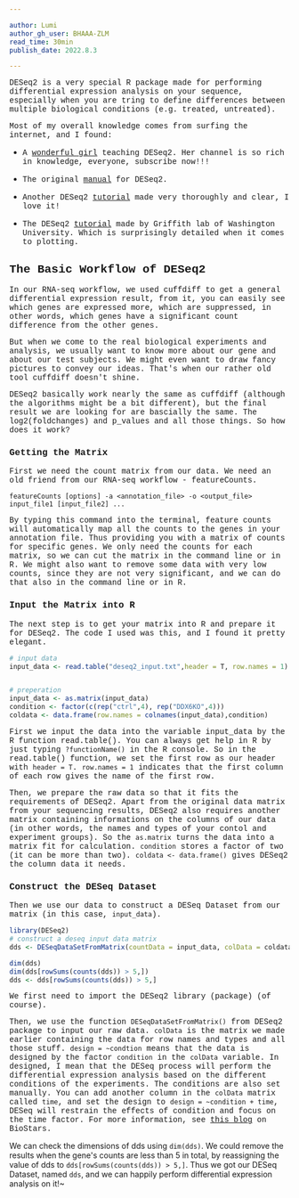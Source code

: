 ```yaml
---

author: Lumi
author_gh_user: BHAAA-ZLM
read_time: 30min
publish_date: 2022.8.3

---
```



<span style="font-family: Courier"> DESeq2 is a very special R package made for performing differential expression analysis on your sequence, especially when you are tring to define differences between multiple biological conditions (e.g. treated, untreated).
 
<span style="font-family: Courier">  Most of my overall knowledge comes from surfing the internet, and I found:

- <span style="font-family: Courier"> A [wonderful girl](https://www.youtube.com/watch?v=OzNzO8qwwp0&t=226s) teaching DESeq2. Her channel is so rich in knowledge, everyone, subscribe now!!!

- <span style="font-family: Courier"> The original [manual](http://bioconductor.org/packages/release/bioc/vignettes/DESeq2/inst/doc/DESeq2.html#countmat) for DESeq2.

- <span style="font-family: Courier"> Another DESeq2 [tutorial](https://lashlock.github.io/compbio/R_presentation.html) made very thoroughly and clear, I love it!

- <span style="font-family: Courier"> The DESeq2 [tutorial](https://genviz.org/module-04-expression/0004/02/01/DifferentialExpression/) made by Griffith lab of Washington University. Which is surprisingly detailed when it comes to plotting.

## <span style="font-family: Courier"> The Basic Workflow of DESeq2

<span style="font-family: Courier">  In our RNA-seq workflow, we used cuffdiff to get a general differential expression result, from it, you can easily see which genes are expressed more, which are suppressed, in other words, which genes have a significant count difference from the other genes.

<span style="font-family: Courier"> But when we come to the real biological experiments and analysis, we usually want to know more about our gene and about our test subjects. We might even want to draw fancy pictures to convey our ideas. That's when our rather old tool cuffdiff doesn't shine. 

<span style="font-family: Courier"> DESeq2 basically work nearly the same as cuffdiff (although the algorithms might be a bit different), but the final result we are looking for are bascially the same. The log2(foldchanges) and p_values and all those things. So how does it work?

### <span style="font-family: Courier"> Getting the Matrix

<span style="font-family: Courier"> First we need the count matrix from our data. We need an old friend from our RNA-seq workflow - featureCounts. 

```
featureCounts [options] -a <annotation_file> -o <output_file> input_file1 [input_file2] ... 
```

<span style="font-family: Courier"> By typing this command into the terminal, feature counts will automatically map all the counts to the genes in your annotation file. Thus providing you with a matrix of counts for specific genes. We only need the counts for each matrix, so we can cut the matrix in the command line or in R. We might also want to remove some data with very low counts, since they are not very significant, and we can do that also in the command line or in R.

### <span style="font-family: Courier"> Input the Matrix into R

<span style="font-family: Courier"> The next step is to get your matrix into R and prepare it for DESeq2. The code I used was this, and I found it pretty elegant.

```R
# input data 
input_data <- read.table("deseq2_input.txt",header = T, row.names = 1)


# preperation 
input_data <- as.matrix(input_data)
condition <- factor(c(rep("ctrl",4), rep("DDX6KO",4)))
coldata <- data.frame(row.names = colnames(input_data),condition)
```

<span style="font-family: Courier"> First we input the data into the variable input_data by the R function read.table(). You can always get help in R by just typing `?functionName()` in the R console. So in the read.table() function, we set the first row as our header with `header = T`. `row.names = 1` indicates that the first column of each row gives the name of the first row.

<span style="font-family: Courier"> Then, we prepare the raw data so that it fits the requirements of DESeq2. Apart from the original data matrix from your sequencing results, DESeq2 also requires another matrix containing informations on the columns of our data (in other words, the names and types of your contol and experiment groups). So the `as.matrix` turns the data into a matrix fit for calculation. `condition` stores a factor of two (it can be more than two). `coldata <- data.frame()` gives DESeq2 the column data it needs.

### <span style="font-family: Courier"> Construct the DESeq Dataset

<span style="font-family: Courier"> Then we use our data to construct a DESeq Dataset from our matrix (in this case, `input_data`).

```R
library(DESeq2)
# construct a deseq input data matrix
dds <- DESeqDataSetFromMatrix(countData = input_data, colData = coldata, design = ~condition)

dim(dds)
dim(dds[rowSums(counts(dds)) > 5,])
dds <- dds[rowSums(counts(dds)) > 5,]
```
<span style="font-family: Courier"> We first need to import the DESeq2 library (package) (of course). 

<span style="font-family: Courier"> Then, we use the function `DESeqDataSetFromMatrix()` from DESeq2 package to input our raw data. `colData` is the matrix we made earlier containing the data for row names and types and all those stuff. `design = ~condtion` means that the data is designed by the factor `condition` in the `colData` variable. In designed, I mean that the DESeq process will perform the differential expression analysis based on the different conditions of the experiments. The conditions are also set manually. You can add another column in the `colData` matrix called `time`, and set the design to `design = ~condition + time`, DESeq will restrain the effects of condition and focus on the time factor. For more information, see [this blog](https://www.biostars.org/p/278684/) on BioStars.

We can check the dimensions of dds using `dim(dds)`. We could remove the results when the gene's counts are less than 5 in total, by reassigning the value of dds to `dds[rowSums(counts(dds)) > 5,]`. Thus we got our DESeq Dataset, named `dds`, and we can happily perform differential expression analysis on it!~